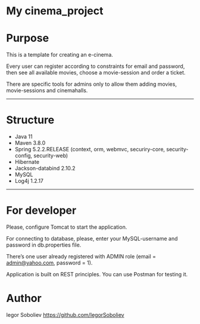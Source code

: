 # My cinema_project



# Purpose
This is a template for creating an e-cinema. 

Every user can register according to constraints for email and password, then see all available 
movies, choose a movie-session and order a ticket. 

There are specific tools for admins only to allow them adding movies, movie-sessions and 
cinemahalls.
<hr>

# Structure
* Java 11
* Maven 3.8.0
* Spring 5.2.2.RELEASE (context, orm, webmvc, securiry-core, security-config, security-web)
* Hibernate
* Jackson-databind 2.10.2
* MySQL
* Log4j 1.2.17
<hr>

# For developer

Please, configure Tomcat to start the application.

For connecting to database, please, enter your MySQL-username and password in db.properties file.

There’s one user already registered with ADMIN role (email = admin@yahoo.com, password = 1).

Application is built on REST principles. You can use Postman for testing it.

# Author

Iegor Soboliev https://github.com/IegorSoboliev 
